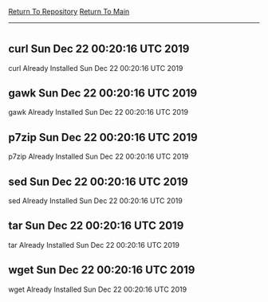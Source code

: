 [Return To Repository](https://github.com/deathbybandaid/piholeparser/)
[Return To Main](https://github.com/deathbybandaid/piholeparser/blob/master/RecentRunLogs/Mainlog.md)
____________________________________
# 
## curl Sun Dec 22 00:20:16 UTC 2019
curl Already Installed Sun Dec 22 00:20:16 UTC 2019
## gawk Sun Dec 22 00:20:16 UTC 2019
gawk Already Installed Sun Dec 22 00:20:16 UTC 2019
## p7zip Sun Dec 22 00:20:16 UTC 2019
p7zip Already Installed Sun Dec 22 00:20:16 UTC 2019
## sed Sun Dec 22 00:20:16 UTC 2019
sed Already Installed Sun Dec 22 00:20:16 UTC 2019
## tar Sun Dec 22 00:20:16 UTC 2019
tar Already Installed Sun Dec 22 00:20:16 UTC 2019
## wget Sun Dec 22 00:20:16 UTC 2019
wget Already Installed Sun Dec 22 00:20:16 UTC 2019
